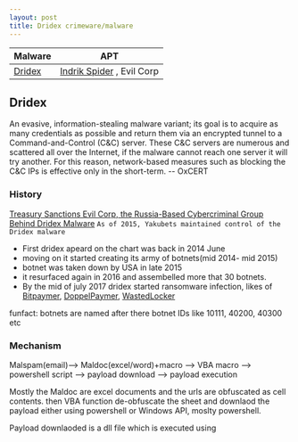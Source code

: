 ```yaml
---
layout: post
title: Dridex crimeware/malware
---
```


| Malware | APT |
|-------|--------|
| [Dridex](https://malpedia.caad.fkie.fraunhofer.de/details/win.dridex) | [Indrik Spider](https://malpedia.caad.fkie.fraunhofer.de/actor/indrik_spider) , Evil Corp|

## Dridex
An evasive, information-stealing malware variant; its goal is to acquire as many credentials as possible and return them via an encrypted tunnel to a Command-and-Control (C&C) server. These C&C servers are numerous and scattered all over the Internet, if the malware cannot reach one server it will try another. For this reason, network-based measures such as blocking the C&C IPs is effective only in the short-term. -- OxCERT


### History 
[Treasury Sanctions Evil Corp, the Russia-Based Cybercriminal Group Behind Dridex Malware](https://home.treasury.gov/news/press-releases/sm845)
```As of 2015, Yakubets maintained control of the Dridex malware```

 * First dridex apeard on the chart was back in 2014 June
 * moving on it started creating its army of botnets(mid 2014- mid 2015)
 * botnet was taken down by USA in late 2015
 * it resurfaced again in 2016 and assembelled more that 30 botnets.
 * By the mid of july 2017 dridex started ransomware infection, likes of [Bitpaymer](https://malpedia.caad.fkie.fraunhofer.de/details/win.friedex), [DoppelPaymer](https://malpedia.caad.fkie.fraunhofer.de/details/win.doppelpaymer), [WastedLocker](https://malpedia.caad.fkie.fraunhofer.de/details/win.wastedlocker)

funfact: botnets are named after there botnet IDs like 10111, 40200, 40300 etc


### Mechanism

Malspam(email)--> Maldoc(excel/word)+macro --> VBA macro --> powershell script --> payload download --> payload execution

Mostly the Maldoc are excel documents and the urls are obfuscated as cell contents. then VBA function de-obfuscate the sheet and downlaod the payload either using powershell or Windows API, moslty powershell.

Payload downlaoded is a dll file which is executed using 
